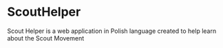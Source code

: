 # ScoutHelper
Scout Helper is a web application in Polish language created to help learn about the Scout Movement
